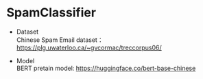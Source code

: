 # SpamClassifier
* Dataset  
Chinese Spam Email dataset：https://plg.uwaterloo.ca/~gvcormac/treccorpus06/

* Model  
BERT pretain model: https://huggingface.co/bert-base-chinese
